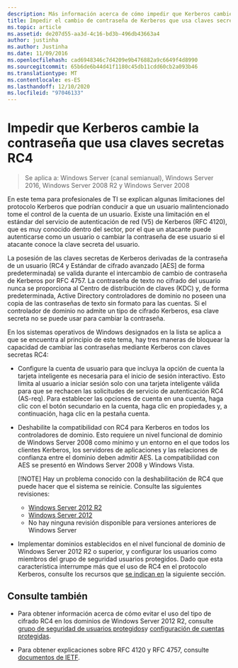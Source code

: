 ```yaml
---
description: Más información acerca de cómo impedir que Kerberos cambie la contraseña que usa claves secretas RC4
title: Impedir el cambio de contraseña de Kerberos que usa claves secretas RC4
ms.topic: article
ms.assetid: de207d55-aa3d-4c16-bd3b-496db43663a4
author: justinha
ms.author: Justinha
ms.date: 11/09/2016
ms.openlocfilehash: cad6948346c7d4209e9b476882a9c6649f4d8990
ms.sourcegitcommit: 65b6de6b44d41f1180c45db11cdd60cb2a093b46
ms.translationtype: MT
ms.contentlocale: es-ES
ms.lasthandoff: 12/10/2020
ms.locfileid: "97046133"
---
```

# <a name="preventing-kerberos-change-password-that-uses-rc4-secret-keys"></a>Impedir que Kerberos cambie la contraseña que usa claves secretas RC4

>Se aplica a: Windows Server (canal semianual), Windows Server 2016, Windows Server 2008 R2 y Windows Server 2008

En este tema para profesionales de TI se explican algunas limitaciones del protocolo Kerberos que podrían conducir a que un usuario malintencionado tome el control de la cuenta de un usuario. Existe una limitación en el estándar del servicio de autenticación de red (V5) de Kerberos (RFC 4120), que es muy conocido dentro del sector, por el que un atacante puede autenticarse como un usuario o cambiar la contraseña de ese usuario si el atacante conoce la clave secreta del usuario.

La posesión de las claves secretas de Kerberos derivadas de la contraseña de un usuario (RC4 y Estándar de cifrado avanzado [AES] de forma predeterminada) se valida durante el intercambio de cambio de contraseña de Kerberos por RFC 4757. La contraseña de texto no cifrado del usuario nunca se proporciona al Centro de distribución de claves (KDC) y, de forma predeterminada, Active Directory controladores de dominio no poseen una copia de las contraseñas de texto sin formato para las cuentas. Si el controlador de dominio no admite un tipo de cifrado Kerberos, esa clave secreta no se puede usar para cambiar la contraseña.

En los sistemas operativos de Windows designados en la lista se aplica a que se encuentra al principio de este tema, hay tres maneras de bloquear la capacidad de cambiar las contraseñas mediante Kerberos con claves secretas RC4:

- Configure la cuenta de usuario para que incluya la opción de cuenta la tarjeta inteligente es necesaria para el inicio de sesión interactivo. Esto limita al usuario a iniciar sesión solo con una tarjeta inteligente válida para que se rechacen las solicitudes de servicio de autenticación RC4 (AS-req). Para establecer las opciones de cuenta en una cuenta, haga clic con el botón secundario en la cuenta, haga clic en propiedades y, a continuación, haga clic en la pestaña cuenta.

- Deshabilite la compatibilidad con RC4 para Kerberos en todos los controladores de dominio. Esto requiere un nivel funcional de dominio de Windows Server 2008 como mínimo y un entorno en el que todos los clientes Kerberos, los servidores de aplicaciones y las relaciones de confianza entre el dominio deben admitir AES. La compatibilidad con AES se presentó en Windows Server 2008 y Windows Vista.

    [!NOTE]
    Hay un problema conocido con la deshabilitación de RC4 que puede hacer que el sistema se reinicie. Consulte las siguientes revisiones:
    - [Windows Server 2012 R2](https://support.microsoft.com/kb/3038261)
    - [Windows Server 2012](https://support.microsoft.com/kb/3086213)
    - No hay ninguna revisión disponible para versiones anteriores de Windows Server

- Implementar dominios establecidos en el nivel funcional de dominio de Windows Server 2012 R2 o superior, y configurar los usuarios como miembros del grupo de seguridad usuarios protegidos. Dado que esta característica interrumpe más que el uso de RC4 en el protocolo Kerberos, consulte los recursos que [se indican en](#see-also) la siguiente sección.

## <a name="see-also"></a>Consulte también

- Para obtener información acerca de cómo evitar el uso del tipo de cifrado RC4 en los dominios de Windows Server 2012 R2, consulte [grupo de seguridad de usuarios protegidos](/../credentials-protection-and-management/protected-users-security-group.md)y [configuración de cuentas protegidas](/../credentials-protection-and-management/how-to-configure-protected-accounts.md).

- Para obtener explicaciones sobre RFC 4120 y RFC 4757, consulte [documentos de IETF](http://tools.ietf.org/html/).
